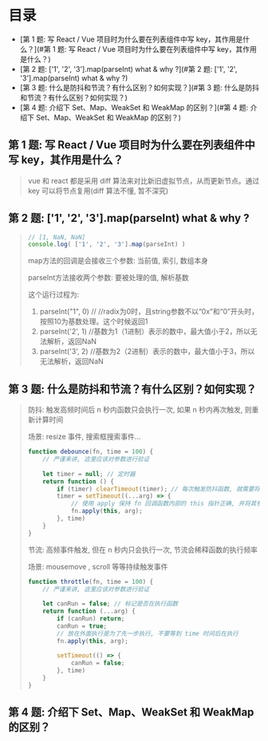# 目录

* [第 1 题: 写 React / Vue 项目时为什么要在列表组件中写 key，其作用是什么？](#第 1 题: 写 React / Vue 项目时为什么要在列表组件中写 key，其作用是什么？)
* [第 2 题: ['1', '2', '3'].map(parseInt) what & why ?](#第 2 题: ['1', '2', '3'].map(parseInt) what & why ?)
* [第 3 题: 什么是防抖和节流？有什么区别？如何实现？](#第 3 题: 什么是防抖和节流？有什么区别？如何实现？)
* [第 4 题: 介绍下 Set、Map、WeakSet 和 WeakMap 的区别？](#第 4 题: 介绍下 Set、Map、WeakSet 和 WeakMap 的区别？)



## 第 1 题: 写 React / Vue 项目时为什么要在列表组件中写 key，其作用是什么？

> vue 和 react 都是采用 diff 算法来对比新旧虚拟节点，从而更新节点。通过 key 可以将节点复用(diff 算法不懂, 暂不深究)



## 第 2 题: ['1', '2', '3'].map(parseInt) what & why ?

> ```javascript
> // [1, NaN, NaN]
> console.log( ['1', '2', '3'].map(parseInt) )
> ```
>
> map方法的回调是会接收三个参数: 当前值, 索引, 数组本身
>
> parseInt方法接收两个参数: 要被处理的值, 解析基数
>
> 这个运行过程为: 
>
> 1. parseInt("1", 0) // //radix为0时，且string参数不以“0x”和“0”开头时，按照10为基数处理。这个时候返回1
> 2.  parseInt('2', 1) //基数为1（1进制）表示的数中，最大值小于2，所以无法解析，返回NaN 
> 3.  parseInt('3', 2) //基数为2（2进制）表示的数中，最大值小于3，所以无法解析，返回NaN 



## 第 3 题: 什么是防抖和节流？有什么区别？如何实现？

> 防抖: 触发高频时间后 n 秒内函数只会执行一次, 如果 n 秒内再次触发, 则重新计算时间
>
> 场景: resize 事件, 搜索框搜索事件...
>
> ```javascript
> function debounce(fn, time = 100) {
>     // 严谨来讲, 这里应该对参数进行验证
>     
>     let timer = null; // 定时器
>     return function () {
>         if (timer) clearTimeout(timer); // 每次触发防抖函数, 就需要将之前的定时器清除
>         timer = setTimeout((...arg) => {
>             // 使用 apply 保持 fn 回调函数内部的 this 指针正确, 并将其参数传递给 fn 回调
>             fn.apply(this, arg);
>         }, time)
>     }
> }
> ```
>
> 
>
> 节流: 高频事件触发, 但在 n 秒内只会执行一次, 节流会稀释函数的执行频率
>
> 场景:  mousemove ,  scroll 等等持续触发事件
>
> ```javascript
> function throttle(fn, time = 100) {
>     // 严谨来讲, 这里应该对参数进行验证
>     
>     let canRun = false; // 标记是否在执行函数
>     return function (...arg) {
>         if (canRun) return;
>         canRun = true;
>         // 放在外面执行是为了先一步执行, 不要等到 time 时间后在执行
>         fn.apply(this, arg);
>         
>         setTimeout(() => {
>             canRun = false;
>         }, time)
>     }
> }
> ```



## 第 4 题: 介绍下 Set、Map、WeakSet 和 WeakMap 的区别？

























